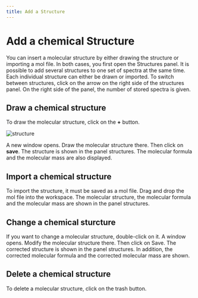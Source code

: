 ```yaml
---
title: Add a Structure
---
```


# Add a chemical Structure

You can insert a molecular structure by either drawing the structure or importing a mol file. In both cases, you first open the Structures panel. It is possible to add several structures to one set of spectra at the same time. Each individual structure can either be drawn or imported. To switch between structures, click on the arrow on the right side of the structures panel. On the right side of the panel, the number of stored spectra is given.

## Draw a chemical structure

To draw the molecular structure, click on the **+** button. 

![structure](https://github.com/cheminfo/nmrium-docs/blob/master/docs/40_structure_assignment/10_add_structure/Add_structure.png)

A new window opens. Draw the molecular structure there. Then click on **save**. The structure is shown in the panel structures. The molecular formula and the molecular mass are also displayed.  

## Import a chemical structure

To import the structure, it must be saved as a mol file. Drag and drop the mol file into the workspace. The molecular structure, the molecular formula and the molecular mass are shown in the panel structures. 

## Change a chemical sturcture

If you want to change a molecular structure, double-click on it. A window opens. Modify the molecular structure there. Then click on Save. The corrected structure is shown in the panel structures. In addition, the corrected molecular formula and the corrected molecular mass are shown.  

## Delete a chemical structure

To delete a molecular structure, click on the trash button.

